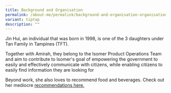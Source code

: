 ```yaml
---
title: Background and Organisation
permalink: /about-me/permalink/background-and-organisation-organisation/
variant: tiptap
description: ""
---
```

<p>Jin Hui, an individual that was born in 1998, is one of the 3 daughters
under Tan Family in Tampines (TFT).</p>
<p>Together with Amirah, they belong to the Isomer Product Operations Team
and aim to contribute to Isomer's goal of empowering the government to
easily and effectively communicate with citizens, while enabling citizens
to easily find information they are looking for</p>
<p>Beyond work, she also loves to recommend food and beverages. Check out
her mediocre <a href="/recommendations/permalink/coffee/" rel="noopener noreferrer nofollow" target="_blank">recommendations here.</a>
</p>
<p></p>
<p></p>
<p></p>